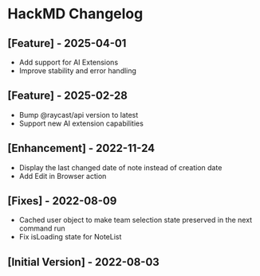 # HackMD Changelog

## [Feature] - 2025-04-01

- Add support for AI Extensions
- Improve stability and error handling

## [Feature] - 2025-02-28

- Bump @raycast/api version to latest
- Support new AI extension capabilities

## [Enhancement] - 2022-11-24

- Display the last changed date of note instead of creation date
- Add Edit in Browser action

## [Fixes] - 2022-08-09

- Cached user object to make team selection state preserved in the next command run
- Fix isLoading state for NoteList

## [Initial Version] - 2022-08-03
